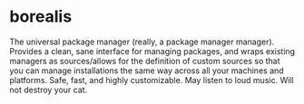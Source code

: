 borealis
========

The universal package manager (really, a package manager manager).
Provides a clean, sane interface for managing packages, and wraps existing managers as sources/allows for the definition of custom sources so that you can manage installations the same way across all your machines and platforms.
Safe, fast, and highly customizable.
May listen to loud music. Will not destroy your cat.
